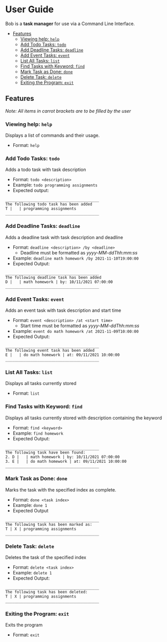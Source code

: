 # User Guide

Bob is a **task manager** for use via a Command Line Interface.

* [Features](#features)
  * [Viewing help: `help`](#viewing-help-help)
  * [Add Todo Tasks: `todo`](#add-todo-tasks-todo)
  * [Add Deadline Tasks: `deadline`](#add-deadline-tasks-deadline)
  * [Add Event Tasks: `event`](#add-event-tasks-event)
  * [List All Tasks: `list`](#list-all-tasks-list)
  * [Find Tasks with Keyword: `find`](#find-task-with-keyword-find)
  * [Mark Task as Done: `done`](#mark-task-as-done-done)
  * [Delete Task: `delete`](#delete-task-delete)
  * [Exiting the Program: `exit`](#exiting-the-program-exit)
  
## Features 

*Note: All items in carrot brackets are to be filled by the user*

### Viewing help: `help`
Displays a list of commands and their usage.
* Format: `help`

### Add Todo Tasks: `todo`
Adds a todo task with task description
* Format: `todo <description>`
* Example: `todo programming assignments`
* Expected output:
``` 
_________________________________________
The following todo task has been added
T |   | programming assignments
_________________________________________
```

### Add Deadline Tasks: `deadline`
Adds a deadline task with task description and deadline
* Format: `deadline <description> /by <deadline>`
  * Deadline must be formatted as *yyyy-MM-ddThh:mm:ss*
* Example: `deadline math homework /by 2021-11-10T19:00:00`
* Expected Output:
```
_________________________________________
The following deadline task has been added
D |   | math homework | by: 10/11/2021 07:00:00
_________________________________________
```

### Add Event Tasks: `event`
Adds an event task with task description and start time
* Format: `event <description> /at <start time>`
  * Start time must be formatted as *yyyy-MM-ddThh:mm:ss*
* Example: `event do math homework /at 2021-11-09T10:00:00`
* Expected Output:
```
_________________________________________
The following event task has been added
E |   | do math homework | at: 09/11/2021 10:00:00
_________________________________________
```

### List All Tasks: `list`
Displays all tasks currently stored
* Format: `list`

### Find Tasks with Keyword: `find`
Displays all tasks currently stored with description containing the keyword
* Format: `find <keyword>`
* Example: `find homework`
* Expected Output:
```
_________________________________________
The following task have been found:
2. D |   | math homework | by: 10/11/2021 07:00:00
3. E |   | do math homework | at: 09/11/2021 10:00:00
_________________________________________
```

### Mark Task as Done: `done`
Marks the task with the specified index as complete.
* Format: `done <task index>`
* Example: `done 1`
* Expected Output
```
_________________________________________
The following task has been marked as:
T | X | programming assignments
_________________________________________
```

### Delete Task: `delete`
Deletes the task of the specified index
* Format: `delete <task index>`
* Example: `delete 1`
* Expected Output:
```
_________________________________________
The following task has been deleted:
T | X | programming assignments
_________________________________________
```

### Exiting the Program: `exit`
Exits the program
* Format: `exit`






